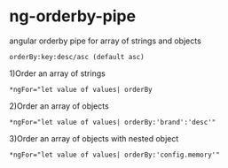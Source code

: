 # ng-orderby-pipe
 angular orderby pipe for array of strings and objects

    orderBy:key:desc/asc (default asc)

1)Order an array of strings

    *ngFor="let value of values| orderBy

2)Order an array of objects

    *ngFor="let value of values| orderBy:'brand':'desc'"

3)Order an array of objects with nested object

    *ngFor="let value of values| orderBy:'config.memory'"


